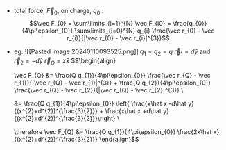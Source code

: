 - total force, $\vec F_{0}$, on charge, $q_{0}$ : $$\vec F_{0} = \sum\limits_{i=1}^{N} \vec F_{i0} = \frac{q_{0}}{4\pi\epsilon_{0}} \sum\limits_{i=0}^{N} q_{i} \frac{\vec r_{0} - \vec r_{i}}{|\vec r_{0} - \vec r_{i}|^{3}}$$
- eg: ![[Pasted image 20240110093525.png]]
	$q_{1}=q_{2}=q$
	$\vec r_{1}= d \hat y$ and $\vec r_{2} = -d \hat y$
	$\vec r_{Q}= x \hat x$
	$$\begin{align}

    \vec F_{Q} &= \frac{Q q_{1}}{4\pi\epsilon_{0}} \frac{\vec r_{Q} - \vec r_{1}}{|\vec r_{Q} - \vec r_{1}|^{3}} + \frac{Q q_{2}}{4\pi\epsilon_{0}} \frac{\vec r_{Q} - \vec r_{2}}{|\vec r_{Q} - \vec r_{2}|^{3}} \\
    
	&= \frac{Q q_{1}}{4\pi\epsilon_{0}} \left\{ \frac{x\hat x -d\hat y}{(x^{2}+d^{2})^{\frac{3}{2}}} + \frac{x\hat x +d\hat y}{(x^{2}+d^{2})^{\frac{3}{2}}}\right\} \\
	
	\therefore \vec F_{Q} &= \frac{Q q_{1}}{4\pi\epsilon_{0}} \frac{2x\hat x}{(x^{2}+d^{2})^{\frac{3}{2}}} 
	\end{align}$$
 